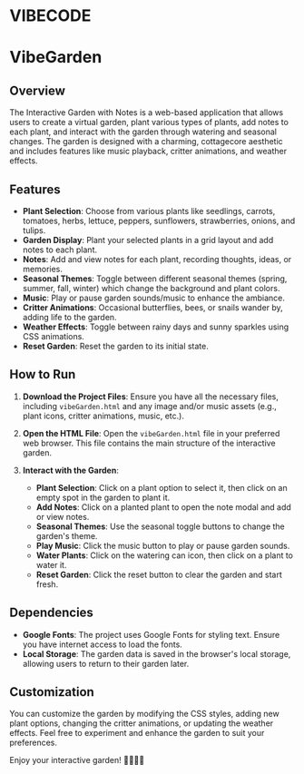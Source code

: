 # VIBECODE

# VibeGarden

## Overview
The Interactive Garden with Notes is a web-based application that allows users to create a virtual garden, plant various types of plants, add notes to each plant, and interact with the garden through watering and seasonal changes. The garden is designed with a charming, cottagecore aesthetic and includes features like music playback, critter animations, and weather effects.

## Features
- **Plant Selection**: Choose from various plants like seedlings, carrots, tomatoes, herbs, lettuce, peppers, sunflowers, strawberries, onions, and tulips.
- **Garden Display**: Plant your selected plants in a grid layout and add notes to each plant.
- **Notes**: Add and view notes for each plant, recording thoughts, ideas, or memories.
- **Seasonal Themes**: Toggle between different seasonal themes (spring, summer, fall, winter) which change the background and plant colors.
- **Music**: Play or pause garden sounds/music to enhance the ambiance.
- **Critter Animations**: Occasional butterflies, bees, or snails wander by, adding life to the garden.
- **Weather Effects**: Toggle between rainy days and sunny sparkles using CSS animations.
- **Reset Garden**: Reset the garden to its initial state.

## How to Run
1. **Download the Project Files**: Ensure you have all the necessary files, including `vibeGarden.html` and any image and/or music assets (e.g., plant icons, critter animations, music, etc.).

2. **Open the HTML File**: Open the `vibeGarden.html` file in your preferred web browser. This file contains the main structure of the interactive garden.

3. **Interact with the Garden**:
   - **Plant Selection**: Click on a plant option to select it, then click on an empty spot in the garden to plant it.
   - **Add Notes**: Click on a planted plant to open the note modal and add or view notes.
   - **Seasonal Themes**: Use the seasonal toggle buttons to change the garden's theme.
   - **Play Music**: Click the music button to play or pause garden sounds.
   - **Water Plants**: Click on the watering can icon, then click on a plant to water it.
   - **Reset Garden**: Click the reset button to clear the garden and start fresh.

## Dependencies
- **Google Fonts**: The project uses Google Fonts for styling text. Ensure you have internet access to load the fonts.
- **Local Storage**: The garden data is saved in the browser's local storage, allowing users to return to their garden later.

## Customization
You can customize the garden by modifying the CSS styles, adding new plant options, changing the critter animations, or updating the weather effects. Feel free to experiment and enhance the garden to suit your preferences.

Enjoy your interactive garden! 🌼🦋🐝🐌
